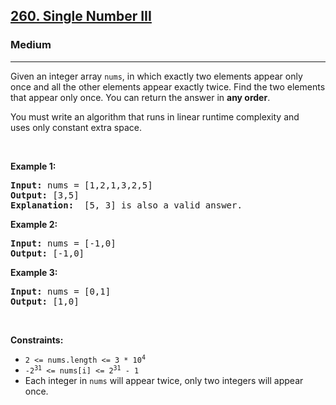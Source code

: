 <h2><a href="https://leetcode.com/problems/single-number-iii/?envType=daily-question&envId=2024-06-14">260. Single Number III</a></h2><h3>Medium</h3><hr><p>Given an integer array <code>nums</code>, in which exactly two elements appear only once and all the other elements appear exactly twice. Find the two elements that appear only once. You can return the answer in <strong>any order</strong>.</p>

<p>You must write an&nbsp;algorithm that runs in linear runtime complexity and uses&nbsp;only constant extra space.</p>

<p>&nbsp;</p>
<p><strong class="example">Example 1:</strong></p>

<pre>
<strong>Input:</strong> nums = [1,2,1,3,2,5]
<strong>Output:</strong> [3,5]
<strong>Explanation: </strong> [5, 3] is also a valid answer.
</pre>

<p><strong class="example">Example 2:</strong></p>

<pre>
<strong>Input:</strong> nums = [-1,0]
<strong>Output:</strong> [-1,0]
</pre>

<p><strong class="example">Example 3:</strong></p>

<pre>
<strong>Input:</strong> nums = [0,1]
<strong>Output:</strong> [1,0]
</pre>

<p>&nbsp;</p>
<p><strong>Constraints:</strong></p>

<ul>
	<li><code>2 &lt;= nums.length &lt;= 3 * 10<sup>4</sup></code></li>
	<li><code>-2<sup>31</sup> &lt;= nums[i] &lt;= 2<sup>31</sup> - 1</code></li>
	<li>Each integer in <code>nums</code> will appear twice, only two integers will appear once.</li>
</ul>
